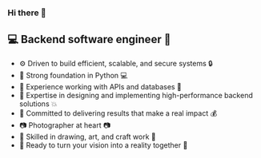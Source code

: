 ### Hi there 👋

<!--
**divyanv/divyanv** is a ✨ _special_ ✨ repository because its `README.md` (this file) appears on your GitHub profile.

Here are some ideas to get you started:
-->
## 💻 Backend software engineer 🚀
- ⚙️ Driven to build efficient, scalable, and secure systems 🔒
- 🐍 Strong foundation in Python 💻
- 🔌 Experience working with APIs and databases 💾
- 💪 Expertise in designing and implementing high-performance backend solutions 💥
- 💯 Committed to delivering results that make a real impact 💰
- 📷 Photographer at heart 📷
- 🎨 Skilled in drawing, art, and craft work 🎨
- 🤝 Ready to turn your vision into a reality together 🚀


